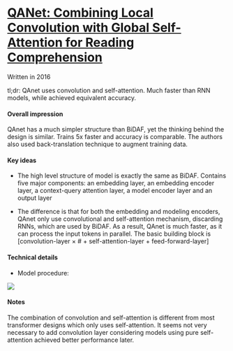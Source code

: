# [QANet: Combining Local Convolution with Global Self-Attention for Reading Comprehension](https://arxiv.org/abs/1804.09541)
Written in 2016

tl;dr: QAnet uses convolution and self-attention. Much faster than RNN models, while achieved equivalent accuracy.

#### Overall impression
QAnet has a much simpler structure than BiDAF, yet the thinking behind the design is similar. Trains 5x faster and accuracy is comparable. The authors also used back-translation technique to augment training data. 

#### Key ideas
-	The high level structure of model is exactly the same as BiDAF. Contains five major components: an embedding layer, an embedding encoder layer, a context-query attention layer, a model encoder layer and an output layer

-	The difference is that for both the embedding and modeling encoders, QAnet only use convolutional and self-attention mechanism, discarding RNNs, which are used by BiDAF. As a result, QAnet is much faster, as it can process the input tokens in parallel. The basic building block is [convolution-layer × # + self-attention-layer + feed-forward-layer]

#### Technical details
- Model procedure:

![]( https://miro.medium.com/max/1608/1*AJZICMvoPbn-x_dTIy2L4A.png)

#### Notes
The combination of convolution and self-attention is different from most transformer designs which only uses self-attention. It seems not very necessary to add convolution layer considering models using pure self-attention achieved better performance later. 
